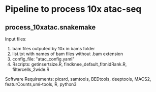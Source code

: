 # Pipeline to process 10x atac-seq
## process_10xatac.snakemake
Input files: 
1. bam files outputed by 10x in bams folder
2. list.txt with names of bam files without .bam extension
3. config_file: "atac_config.yaml"
4. Rscripts: getinsertsize.R, findknee_default_fitmidRank.R, filtercells_2wide.R

Software Requirements:
picard, samtools, BEDtools, deeptools, MACS2, featurCounts,umi-tools, R, python3
